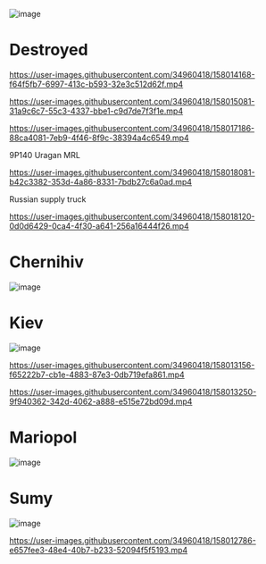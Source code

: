 ![image](https://user-images.githubusercontent.com/34960418/158017972-dbb1c510-57ab-498c-97d5-f6ab9a766b70.png)


# Destroyed

https://user-images.githubusercontent.com/34960418/158014168-f64f5fb7-6997-413c-b593-32e3c512d62f.mp4

https://user-images.githubusercontent.com/34960418/158015081-31a9c6c7-55c3-4337-bbe1-c9d7de7f3f1e.mp4

https://user-images.githubusercontent.com/34960418/158017186-88ca4081-7eb9-4f46-8f9c-38394a4c6549.mp4

9P140 Uragan MRL

https://user-images.githubusercontent.com/34960418/158018081-b42c3382-353d-4a86-8331-7bdb27c6a0ad.mp4

Russian supply truck

https://user-images.githubusercontent.com/34960418/158018120-0d0d6429-0ca4-4f30-a641-256a16444f26.mp4





# Chernihiv

![image](https://user-images.githubusercontent.com/34960418/158017704-08575ac3-356a-4bfd-819b-20f8f1538906.png)




# Kiev

![image](https://user-images.githubusercontent.com/34960418/158017610-d1b8548b-1e1a-48bb-abdb-4ba40a133d9c.png)


https://user-images.githubusercontent.com/34960418/158013156-f65222b7-cb1e-4883-87e3-0db719efa861.mp4

https://user-images.githubusercontent.com/34960418/158013250-9f940362-342d-4062-a888-e515e72bd09d.mp4


# Mariopol

![image](https://user-images.githubusercontent.com/34960418/158013338-ce68265b-eb89-49fe-bc4c-9365f7de2e34.png)



# Sumy 

![image](https://user-images.githubusercontent.com/34960418/158012832-e310f54a-085d-474c-bf8c-f2deb11393ce.png)

https://user-images.githubusercontent.com/34960418/158012786-e657fee3-48e4-40b7-b233-52094f5f5193.mp4

